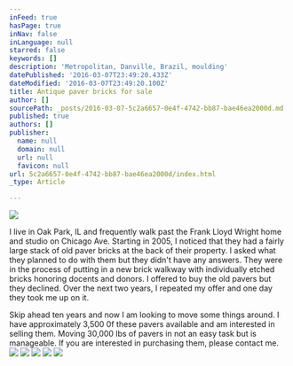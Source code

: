 ```yaml
---
inFeed: true
hasPage: true
inNav: false
inLanguage: null
starred: false
keywords: []
description: 'Metropolitan, Danville, Brazil, moulding'
datePublished: '2016-03-07T23:49:20.433Z'
dateModified: '2016-03-07T23:49:20.100Z'
title: Antique paver bricks for sale
author: []
sourcePath: _posts/2016-03-07-5c2a6657-0e4f-4742-bb87-bae46ea2000d.md
published: true
authors: []
publisher:
  name: null
  domain: null
  url: null
  favicon: null
url: 5c2a6657-0e4f-4742-bb87-bae46ea2000d/index.html
_type: Article

---
```

![](https://the-grid-user-content.s3-us-west-2.amazonaws.com/b41add25-9e71-4c3d-99a2-42bd23d335d8.jpg)

I live in Oak Park, IL and frequently walk past the Frank Lloyd Wright home and studio on Chicago Ave.  Starting in 2005, I noticed that they had a fairly large stack of old paver bricks at the back of their property.  I asked what they planned to do with them but they didn't have any answers.  They were in the process of putting in a new brick walkway with individually etched bricks honoring docents and donors.  I offered to buy the old pavers but they declined.  Over the next two years, I repeated my offer and one day they took me up on it.  

Skip ahead ten years and now I am looking to move some things around.  I have approximately 3,500 0f these pavers available and am interested in selling them.  Moving 30,000 lbs of pavers in not an easy task but is manageable.  If you are interested in purchasing them, please contact me.
![](https://s3-us-west-2.amazonaws.com/the-grid-img/p/b033023666b3d20ff8e508eb4bc707ad834e3362.jpg)
![](https://s3-us-west-2.amazonaws.com/the-grid-img/p/06561e29f14be9e56c214562b0bb3f3d6c6538ff.jpg)
![](https://s3-us-west-2.amazonaws.com/the-grid-img/p/b0902bb3bd2cc4f9f02ed6ee2bbd90cbe3ab15c2.jpg)
![](https://s3-us-west-2.amazonaws.com/the-grid-img/p/ded7a1844b702755b25c41dfacd58d5a3b6d0c61.jpg)
![](https://the-grid-user-content.s3-us-west-2.amazonaws.com/3e40ca49-720b-4a88-b95e-a5a814072ce1.png)